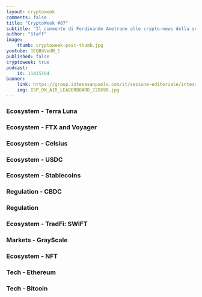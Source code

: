 ```yaml
---
layout: cryptoweek
comments: false
title: "CryptoWeek #87"
subtitle: "Il commento di Ferdinando Ametrano alle crypto-news della settimana" 
author: "Staff"
image:
    thumb: cryptoweek-post-thumb.jpg
youtube: 1EQBdVedN_E
published: false
cryptoweek: true
podcast:
    id: 11415104
banner:
    link: https://group.intesasanpaolo.com/it/sezione-editoriale/intesa-sanpaolo-on-air?utm_campaign=GoldInstitute&utm_source=GoldInstitute&utm_medium=Banner_CPM&utm_content=DisplayAwareness&utm_term=GoldInstitute_Banner_CPM_GoldInstitute_
    img: ISP_ON_AIR_LEADERBOARD_728X90.jpg
---
```


### Ecosystem - Terra Luna

### Ecosystem - FTX and Voyager

### Ecosystem - Celsius

### Ecosystem - USDC

### Ecosystem - Stablecoins

### Regulation - CBDC

### Regulation

### Ecosystem - TradFi: SWIFT

### Markets - GrayScale

### Ecosystem - NFT

### Tech - Ethereum

### Tech - Bitcoin
